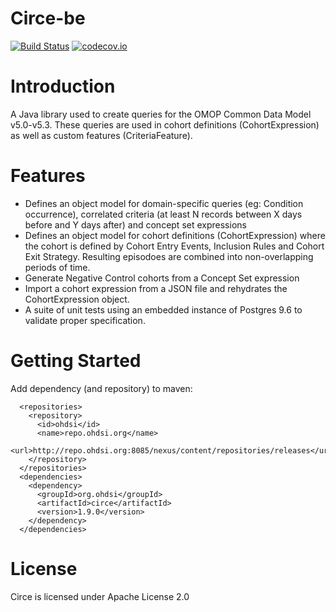 Circe-be
========

[![Build Status](https://travis-ci.com/OHDSI/circe-be.svg?branch=db-tests)](https://travis-ci.com/OHDSI/circe-be) [![codecov.io](http://codecov.io/github/OHDSI/circe-be/coverage.svg?branch=db-tests)](http://codecov.io/github/OHDSI/circe-be?branch=db-tests)

Introduction
============
A Java library used to create queries for the OMOP Common Data Model v5.0-v5.3.  These queries are used in cohort definitions (CohortExpression) as well as custom features (CriteriaFeature).

Features
========
- Defines an object model for domain-specific queries (eg: Condition occurrence), correlated criteria (at least N records between X days before and Y days after) and concept set expressions
- Defines an object model for cohort definitions (CohortExpression) where the cohort is defined by Cohort Entry Events, Inclusion Rules and Cohort Exit Strategy.  Resulting episodoes are combined into non-overlapping periods of time.
- Generate Negative Control cohorts from a Concept Set expression
- Import a cohort expression from a JSON file and rehydrates the CohortExpression object.
- A suite of unit tests using an embedded instance of Postgres 9.6 to validate proper specification.

Getting Started
===============
Add dependency (and repository) to maven:
```
  <repositories>    
    <repository>
      <id>ohdsi</id>
      <name>repo.ohdsi.org</name>
      <url>http://repo.ohdsi.org:8085/nexus/content/repositories/releases</url>
    </repository>
  </repositories>
  <dependencies>
    <dependency>
      <groupId>org.ohdsi</groupId>
      <artifactId>circe</artifactId>
      <version>1.9.0</version>
    </dependency>
  </dependencies>    
```

License
=======
Circe is licensed under Apache License 2.0
